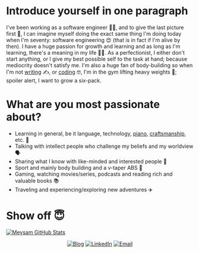 # Introduce yourself in one paragraph

I've been working as a software engineer 🧑‍💻, and to give the last picture first 🌄,
I can imagine myself doing the exact same thing I'm doing today when I'm seventy:
software engineering 😍 (that is in fact if I'm alive by then). I have a huge
passion for growth and learning and as long as I'm learning, there's a meaning in
my life 🧗‍♀️. As a perfectionist, I either don't start anything, or I give my best
possible self to the task at hand; because mediocrity doesn't satisfy me. I'm
also a huge fan of body-building so when I'm not [writing](https://meysam.io) ✍️,
or [coding](https://github.com/meysam81) 🤓, I'm in the gym lifting heavy weights 💪;
spoiler alert, I want to grow a six-pack.

# What are you most passionate about?

- Learning in general, be it language, technology,
[piano](https://youtube.com/playlist?list=PLSJGEi3_apk_fn0qp3WqNaB0OJw8tRXWE),
[craftsmanship](https://youtube.com/playlist?list=PLSJGEi3_apk_oPDvZrxZVLs75_v1y98fS),
etc. 🎼
- Talking with intellect people who challenge my beliefs and my worldview 🗣
- Sharing what I know with like-minded and interested people 🎯
- Sport and mainly body building and a v-taper ABS 💪
- Gaming, watching movies/series, podcasts and reading rich and valuable books 📚
- Traveling and experiencing/exploring new adventures ✈️

# Show off 😇

[![Meysam GitHub Stats](https://github-readme-stats.vercel.app/api?username=meysam81&show_icons=true&count_private=true)](https://github.com/meysam81)
<p align="center">
<a href="https://meysam.io" target="_blank"><img alt="Blog" src="https://img.shields.io/badge/Blog-meysam.io-red?style=flat&logo=firefox"></a>
<a href="https://www.linkedin.com/in/meysamazad/" target="_blank"><img alt="LinkedIn" src="https://img.shields.io/badge/LinkedIn-meysamazad-blue?style=flat&logo=linkedin"></a>
<a href="mailto:contact@meysam.io"><img alt="Email" src="https://img.shields.io/badge/Email-contact@meysam.io-blue?style=flat&logo=gmail"></a>
</p>
